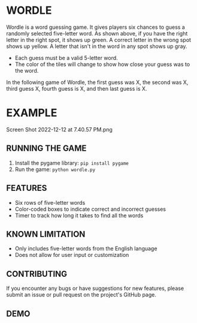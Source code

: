 # WORDLE  

Wordle is a word guessing game. It gives players six chances to guess a randomly selected five-letter word. As shown above, if you have the right letter in the right spot, it shows up green. A correct letter in the wrong spot shows up yellow. A letter that isn't in the word in any spot shows up gray. 

- Each guess must be a valid 5-letter word.
- The color of the tiles will change to show how close your guess was to the word.

In the following game of Wordle, the first guess was X, the second was X, third guess X, fourth guess is X, and then last guess is X.

# EXAMPLE 

Screen Shot 2022-12-12 at 7.40.57 PM.png


## RUNNING THE GAME 

1. Install the pygame library: `pip install pygame`
2. Run the game: `python wordle.py`

## FEATURES 

- Six rows of five-letter words
- Color-coded boxes to indicate correct and incorrect guesses
- Timer to track how long it takes to find all the words

## KNOWN LIMITATION 

- Only includes five-letter words from the English language
- Does not allow for user input or customization

## CONTRIBUTING 

If you encounter any bugs or have suggestions for new features, please submit an issue or pull request on the project's GitHub page.


## DEMO

 

